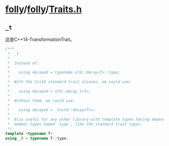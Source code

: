 # [folly](https://github.com/facebook/folly)/[folly](https://github.com/facebook/folly/tree/main/folly)/[**Traits.h**](https://github.com/facebook/folly/blob/main/folly/Traits.h)



## `_t` 

这是C++14-TransformationTrait。

```C++
/***
 *  _t
 *
 *  Instead of:
 *
 *    using decayed = typename std::decay<T>::type;
 *
 *  With the C++14 standard trait aliases, we could use:
 *
 *    using decayed = std::decay_t<T>;
 *
 *  Without them, we could use:
 *
 *    using decayed = _t<std::decay<T>>;
 *
 *  Also useful for any other library with template types having dependent
 *  member types named `type`, like the standard trait types.
 */
template <typename T>
using _t = typename T::type;
```

